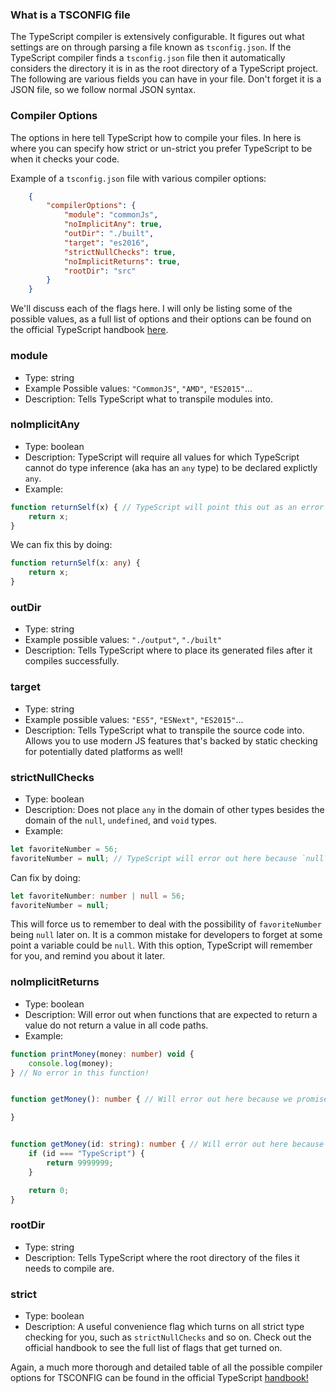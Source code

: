 ### What is a TSCONFIG file
The TypeScript compiler is extensively configurable. It figures out what settings are on through parsing a file known as `tsconfig.json`. If the TypeScript compiler finds a `tsconfig.json` file then it automatically considers the directory it is in as the root directory of a TypeScript project. The following are various fields you can have in your file. Don't forget it is a JSON file, so we follow normal JSON syntax.

### Compiler Options
The options in here tell TypeScript how to compile your files. In here is where you can specify how strict or un-strict you prefer TypeScript to be when it checks your code.

Example of a `tsconfig.json` file with various compiler options:
```JSON
    {
        "compilerOptions": {
            "module": "commonJs",
            "noImplicitAny": true,
            "outDir": "./built",
            "target": "es2016",
            "strictNullChecks": true,
            "noImplicitReturns": true,
            "rootDir": "src"
        }
    }
```

We'll discuss each of the flags here. I will only be listing some of the possible values, as a full list of options and their options can be found on the official TypeScript handbook [here](https://www.typescriptlang.org/docs/handbook/compiler-options.html).

### module
- Type: string
- Example Possible values: `"CommonJS"`, `"AMD"`, `"ES2015"`...
- Description: Tells TypeScript what to transpile modules into.

### noImplicitAny
- Type: boolean
- Description: TypeScript will require all values for which TypeScript cannot do type inference (aka has an `any` type) to be declared explictly `any`.
- Example:
```TypeScript
function returnSelf(x) { // TypeScript will point this out as an error because `x` cannot be type inferred to a type.
    return x;
} 
```
We can fix this by doing:
```TypeScript
function returnSelf(x: any) {
    return x;
}
```

### outDir
- Type: string
- Example possible values: `"./output"`, `"./built"`
- Description: Tells TypeScript where to place its generated files after it compiles successfully.

### target
- Type: string
- Example possible values: `"ES5"`, `"ESNext"`, `"ES2015"`...
- Description: Tells TypeScript what to transpile the source code into. Allows you to use modern JS features that's backed by static checking for potentially dated platforms as well!

### strictNullChecks
- Type: boolean
- Description: Does not place `any` in the domain of other types besides the domain of the `null`, `undefined`, and `void` types. 
- Example:
```TypeScript
let favoriteNumber = 56; 
favoriteNumber = null; // TypeScript will error out here because `null` is not a part of the `number` type.
```
Can fix by doing:
```TypeScript
let favoriteNumber: number | null = 56; 
favoriteNumber = null;
```

This will force us to remember to deal with the possibility of `favoriteNumber` being `null` later on. It is a common mistake for developers to forget at some point a variable could be `null`. With this option, TypeScript will remember for you, and remind you about it later. 

### noImplicitReturns
- Type: boolean
- Description: Will error out when functions that are expected to return a value do not return a value in all code paths.
- Example:

```TypeScript
function printMoney(money: number) void {
    console.log(money);
} // No error in this function!
```

```TypeScript

function getMoney(): number { // Will error out here because we promised we would return a number value!

}
```

```TypeScript

function getMoney(id: string): number { // Will error out here because not ALL code paths return a number value.
    if (id === "TypeScript") {
        return 9999999;
    }

    return 0;
}
```

### rootDir
- Type: string
- Description: Tells TypeScript where the root directory of the files it needs to compile are. 

### strict
- Type: boolean
- Description: A useful convenience flag which turns on all strict type checking for you, such as `strictNullChecks` and so on. Check out the official handbook to see the full list of flags that get turned on.    



Again, a much more thorough and detailed table of all the possible compiler options for TSCONFIG can be found in the official TypeScript [handbook!](https://www.typescriptlang.org/docs/handbook/compiler-options.html)